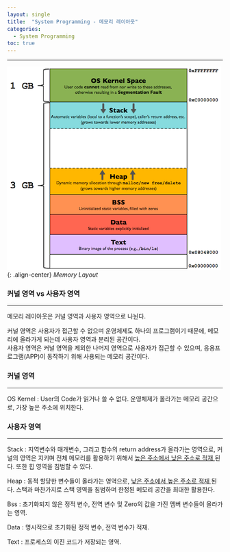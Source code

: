 ```yaml
---
layout: single
title:  "System Programming - 메모리 레이아웃"
categories:
  - System Programming
toc: true
---
```


---

![](/assets/images/cs_memory.png){: .align-center}
*Memory Layout*

### 커널 영역 vs 사용자 영역
---

메모리 레이아웃은 커널 영역과 사용자 영역으로 나뉜다.

커널 영역은 사용자가 접근할 수 없으며 운영체제도 하나의 프로그램이기 때문에, 메모리에 올라가게 되는데 사용자 영역과 분리된 공간이다.  
사용자 영역은 커널 영역을 제외한 나머지 영역으로 사용자가 접근할 수 있으며, 응용프로그램(APP)이 동작하기 위해 사용되는 메모리 공간이다.

### 커널 영역
---

 OS Kernel : User의 Code가 읽거나 쓸 수 없다. 운영체제가 올라가는 메모리 공간으로, 가장 높은 주소에 위치한다.

### 사용자 영역
---

Stack : 지역변수와 매개변수, 그리고 함수의 return address가 올라가는 영역으로, 커널의 영역은 지키며 전체 메모리를 활용하기 위해서 <u> 높은 주소에서 낮은 주소로 적재 </u>된다. 또한 힙 영역을 침범할 수 있다.

Heap : 동적 할당한 변수들이 올라가는 영역으로, <u> 낮은 주소에서 높은 주소로 적재 </u>된다. 스택과 마찬가지로 스택 영역을 침범하며 한정된 메모리 공간을 최대한 활용한다.

Bss : 초기화되지 않은 정적 변수, 전역 변수 및 Zero의 값을 가진 멤버 변수들이 올라가는 영역.

Data : 명시적으로 초기화된 정적 변수, 전역 변수가 적재.

Text : 프로세스의 이진 코드가 저장되는 영역.
